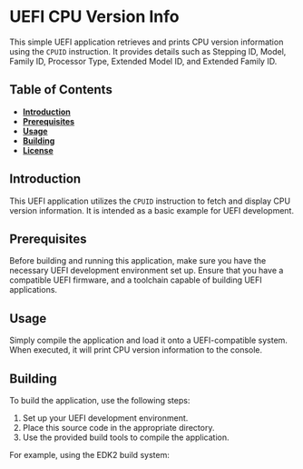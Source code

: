 # **UEFI CPU Version Info**

This simple UEFI application retrieves and prints CPU version information using the `CPUID` instruction. It provides details such as Stepping ID, Model, Family ID, Processor Type, Extended Model ID, and Extended Family ID.

## Table of Contents
- [**Introduction**](#introduction)
- [**Prerequisites**](#prerequisites)
- [**Usage**](#usage)
- [**Building**](#building)
- [**License**](#license)

## **Introduction**

This UEFI application utilizes the `CPUID` instruction to fetch and display CPU version information. It is intended as a basic example for UEFI development.

## **Prerequisites**

Before building and running this application, make sure you have the necessary UEFI development environment set up. Ensure that you have a compatible UEFI firmware, and a toolchain capable of building UEFI applications.

## **Usage**

Simply compile the application and load it onto a UEFI-compatible system. When executed, it will print CPU version information to the console.

## **Building**

To build the application, use the following steps:

1. Set up your UEFI development environment.
2. Place this source code in the appropriate directory.
3. Use the provided build tools to compile the application.

For example, using the EDK2 build system:
